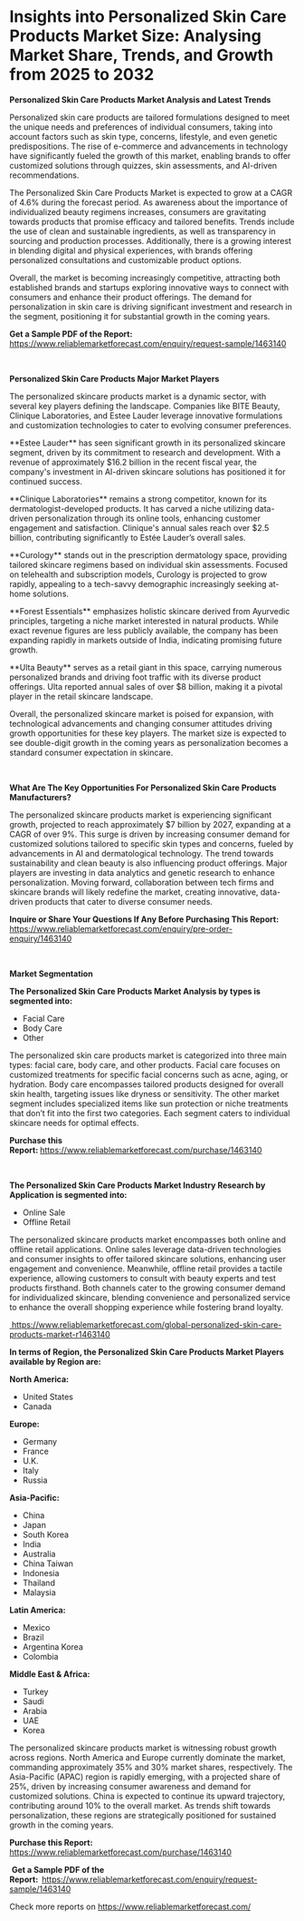 <p><h1>Insights into Personalized Skin Care Products Market Size: Analysing Market Share, Trends, and Growth from 2025 to 2032</h1></p><p><strong>Personalized Skin Care Products Market Analysis and Latest Trends</strong></p>
<p><p>Personalized skin care products are tailored formulations designed to meet the unique needs and preferences of individual consumers, taking into account factors such as skin type, concerns, lifestyle, and even genetic predispositions. The rise of e-commerce and advancements in technology have significantly fueled the growth of this market, enabling brands to offer customized solutions through quizzes, skin assessments, and AI-driven recommendations.</p><p>The Personalized Skin Care Products Market is expected to grow at a CAGR of 4.6% during the forecast period. As awareness about the importance of individualized beauty regimens increases, consumers are gravitating towards products that promise efficacy and tailored benefits. Trends include the use of clean and sustainable ingredients, as well as transparency in sourcing and production processes. Additionally, there is a growing interest in blending digital and physical experiences, with brands offering personalized consultations and customizable product options.</p><p>Overall, the market is becoming increasingly competitive, attracting both established brands and startups exploring innovative ways to connect with consumers and enhance their product offerings. The demand for personalization in skin care is driving significant investment and research in the segment, positioning it for substantial growth in the coming years.</p></p>
<p><strong>Get a Sample PDF of the Report:&nbsp;</strong> <a href="https://www.reliablemarketforecast.com/enquiry/request-sample/1463140?utm_campaign=2753&utm_medium=2&utm_source=Github&utm_content=ia&utm_term=04042025&utm_id=personalized-skin-care-products">https://www.reliablemarketforecast.com/enquiry/request-sample/1463140</a></p>
<p>&nbsp;</p>
<p><strong>Personalized Skin Care Products Major Market Players</strong></p>
<p><p>The personalized skincare products market is a dynamic sector, with several key players defining the landscape. Companies like BITE Beauty, Clinique Laboratories, and Estee Lauder leverage innovative formulations and customization technologies to cater to evolving consumer preferences. </p><p>**Estee Lauder** has seen significant growth in its personalized skincare segment, driven by its commitment to research and development. With a revenue of approximately $16.2 billion in the recent fiscal year, the company's investment in AI-driven skincare solutions has positioned it for continued success.</p><p>**Clinique Laboratories** remains a strong competitor, known for its dermatologist-developed products. It has carved a niche utilizing data-driven personalization through its online tools, enhancing customer engagement and satisfaction. Clinique's annual sales reach over $2.5 billion, contributing significantly to Estée Lauder’s overall sales.</p><p>**Curology** stands out in the prescription dermatology space, providing tailored skincare regimens based on individual skin assessments. Focused on telehealth and subscription models, Curology is projected to grow rapidly, appealing to a tech-savvy demographic increasingly seeking at-home solutions.</p><p>**Forest Essentials** emphasizes holistic skincare derived from Ayurvedic principles, targeting a niche market interested in natural products. While exact revenue figures are less publicly available, the company has been expanding rapidly in markets outside of India, indicating promising future growth.</p><p>**Ulta Beauty** serves as a retail giant in this space, carrying numerous personalized brands and driving foot traffic with its diverse product offerings. Ulta reported annual sales of over $8 billion, making it a pivotal player in the retail skincare landscape.</p><p>Overall, the personalized skincare market is poised for expansion, with technological advancements and changing consumer attitudes driving growth opportunities for these key players. The market size is expected to see double-digit growth in the coming years as personalization becomes a standard consumer expectation in skincare.</p></p>
<p>&nbsp;</p>
<p><strong>What Are The Key Opportunities For Personalized Skin Care Products Manufacturers?</strong></p>
<p><p>The personalized skincare products market is experiencing significant growth, projected to reach approximately $7 billion by 2027, expanding at a CAGR of over 9%. This surge is driven by increasing consumer demand for customized solutions tailored to specific skin types and concerns, fueled by advancements in AI and dermatological technology. The trend towards sustainability and clean beauty is also influencing product offerings. Major players are investing in data analytics and genetic research to enhance personalization. Moving forward, collaboration between tech firms and skincare brands will likely redefine the market, creating innovative, data-driven products that cater to diverse consumer needs.</p></p>
<p><strong>Inquire or Share Your Questions If Any Before Purchasing This Report:</strong> <a href="https://www.reliablemarketforecast.com/enquiry/pre-order-enquiry/1463140?utm_campaign=2753&utm_medium=2&utm_source=Github&utm_content=ia&utm_term=04042025&utm_id=personalized-skin-care-products">https://www.reliablemarketforecast.com/enquiry/pre-order-enquiry/1463140</a></p>
<p>&nbsp;</p>
<p><strong>Market Segmentation</strong></p>
<p><strong>The Personalized Skin Care Products Market Analysis by types is segmented into:</strong></p>
<p><ul><li>Facial Care</li><li>Body Care</li><li>Other</li></ul></p>
<p><p>The personalized skin care products market is categorized into three main types: facial care, body care, and other products. Facial care focuses on customized treatments for specific facial concerns such as acne, aging, or hydration. Body care encompasses tailored products designed for overall skin health, targeting issues like dryness or sensitivity. The other market segment includes specialized items like sun protection or niche treatments that don’t fit into the first two categories. Each segment caters to individual skincare needs for optimal effects.</p></p>
<p><strong>Purchase this Report:&nbsp;</strong><a href="https://www.reliablemarketforecast.com/purchase/1463140?utm_campaign=2753&utm_medium=2&utm_source=Github&utm_content=ia&utm_term=04042025&utm_id=personalized-skin-care-products">https://www.reliablemarketforecast.com/purchase/1463140</a></p>
<p>&nbsp;</p>
<p><strong>The Personalized Skin Care Products Market Industry Research by Application is segmented into:</strong></p>
<p><ul><li>Online Sale</li><li>Offline Retail</li></ul></p>
<p><p>The personalized skincare products market encompasses both online and offline retail applications. Online sales leverage data-driven technologies and consumer insights to offer tailored skincare solutions, enhancing user engagement and convenience. Meanwhile, offline retail provides a tactile experience, allowing customers to consult with beauty experts and test products firsthand. Both channels cater to the growing consumer demand for individualized skincare, blending convenience and personalized service to enhance the overall shopping experience while fostering brand loyalty.</p></p>
<p><a href="https://www.reliablemarketforecast.com/global-personalized-skin-care-products-market-r1463140?utm_campaign=2753&utm_medium=2&utm_source=Github&utm_content=ia&utm_term=04042025&utm_id=personalized-skin-care-products">&nbsp;https://www.reliablemarketforecast.com/global-personalized-skin-care-products-market-r1463140</a></p>
<p><strong>In terms of Region, the Personalized Skin Care Products Market Players available by Region are:</strong></p>
<p>
    <p> <strong> North America: </strong>
        <ul>
            <li>United States</li>
            <li>Canada</li>
        </ul>
        </p> 
    <p> <strong> Europe: </strong>
        <ul>
            <li>Germany</li>
            <li>France</li>
            <li>U.K.</li>
            <li>Italy</li>
            <li>Russia</li>
        </ul>
        </p> 
    <p> <strong> Asia-Pacific: </strong>
        <ul>
            <li>China</li>
            <li>Japan</li>
            <li>South Korea</li>
            <li>India</li>
            <li>Australia</li>
            <li>China Taiwan</li>
            <li>Indonesia</li>
            <li>Thailand</li>
            <li>Malaysia</li>
        </ul>
        </p> 
    <p> <strong> Latin America: </strong>
        <ul>
            <li>Mexico</li>
            <li>Brazil</li>
            <li>Argentina Korea</li>
            <li>Colombia</li>
        </ul>
        </p> 
    <p> <strong> Middle East & Africa: </strong>
        <ul>
            <li>Turkey</li>
            <li>Saudi</li>
            <li>Arabia</li>
            <li>UAE</li>
            <li>Korea</li>
        </ul>
    </p>
    </p>
<p><p>The personalized skincare products market is witnessing robust growth across regions. North America and Europe currently dominate the market, commanding approximately 35% and 30% market shares, respectively. The Asia-Pacific (APAC) region is rapidly emerging, with a projected share of 25%, driven by increasing consumer awareness and demand for customized solutions. China is expected to continue its upward trajectory, contributing around 10% to the overall market. As trends shift towards personalization, these regions are strategically positioned for sustained growth in the coming years.</p></p>
<p><strong>Purchase this Report: </strong><a href="https://www.reliablemarketforecast.com/purchase/1463140?utm_campaign=2753&utm_medium=2&utm_source=Github&utm_content=ia&utm_term=04042025&utm_id=personalized-skin-care-products">https://www.reliablemarketforecast.com/purchase/1463140</a></p>
<p>&nbsp;<strong>Get a Sample PDF of the Report:&nbsp;&nbsp;</strong><a href="https://www.reliablemarketforecast.com/enquiry/request-sample/1463140?utm_campaign=2753&utm_medium=2&utm_source=Github&utm_content=ia&utm_term=04042025&utm_id=personalized-skin-care-products">https://www.reliablemarketforecast.com/enquiry/request-sample/1463140</a></p>
<p><strong></strong></p>
<p>Check more reports on <a href="https://www.reliablemarketforecast.com/?utm_campaign=2753&utm_medium=2&utm_source=Github&utm_content=ia&utm_term=04042025&utm_id=personalized-skin-care-products">https://www.reliablemarketforecast.com/</a></p>